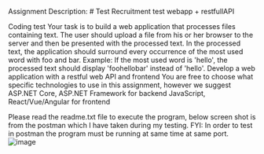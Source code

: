 Assignment Description: # Test
Recruitment test webapp + restfullAPI

Coding test
Your task is to build a web application that processes files containing text.
The user should upload a file from his or her browser to the server and then be presented with the processed text.
In the processed text, the application should surround every occurrence of the most used word with foo and bar.
Example: If the most used word is 'hello', the processed text should display 'foohellobar' instead of 'hello'.
Develop a web application with a restful web API and frontend
You are free to choose what specific technologies to use in this assignment, however we suggest
ASP.NET  Core, ASP.NET  Framework for backend
JavaScript, React/Vue/Angular for frontend

Please read the readme.txt file to execute the program, below screen shot is from the postman which I have taken during my testing.
FYI: In order to test in postman the program must be running at same time at same port.  
![image](https://user-images.githubusercontent.com/8665907/144431722-471fff7f-2ef2-4737-8731-b56696e726af.png)
